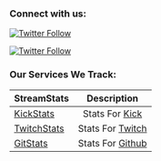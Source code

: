 


### Connect with us:

[![Twitter Follow](https://img.shields.io/twitter/follow/Bacon_Space.svg?style=social)](http://twitter.com/Bacon_Space)

[![Twitter Follow](https://img.shields.io/twitter/follow/TheStreamStats.svg?style=social)](http://twitter.com/TheStreamStats)
### Our Services We Track:
| StreamStats |Description   |
| ------------- |:-------------:|
| [KickStats](https://rebrand.ly/KickStats)      | Stats For [Kick](https://kick.com/Bacon_Space) |
| [TwitchStats](https://rebrand.ly/TwitchStats)     |  Stats For [Twitch](http://www.twitch.tv/Bacon_Space) |
| [GitStats](https://rebrand.ly/GitStat)      | Stats For [Github](https://github.com/StreamStats)  |

 

